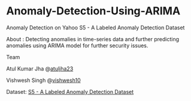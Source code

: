 # Anomaly-Detection-Using-ARIMA
Anomaly Detection on  Yahoo S5 - A Labeled Anomaly Detection Dataset

About : Detecting anomalies in time-series data and further predicting anomalies using ARIMA model for further security issues.

Team

 Atul Kumar Jha @[atuljha23](https://github.com/atuljha23/)
 
 Vishwesh Singh @[vishwesh10](https://github.com/vishwesh10)

 Dataset: [S5 - A Labeled Anomaly Detection Dataset](https://webscope.sandbox.yahoo.com/catalog.php?datatype=s&did=70)
